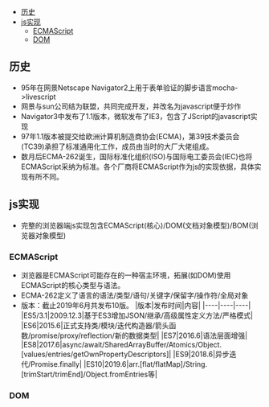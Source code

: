 <!-- TOC -->

- [历史](#历史)
- [js实现](#js实现)
  - [ECMAScript](#ecmascript)
  - [DOM](#dom)

<!-- /TOC -->

## 历史
* 95年在网景Netscape Navigator2上用于表单验证的脚步语言mocha->livescript
* 网景与sun公司结为联盟，共同完成开发，并改名为javascript便于炒作
* Navigator3中发布了1.1版本，微软发布了IE3，包含了JScript的javascript实现
* 97年1.1版本被提交给欧洲计算机制造商协会(ECMA)，第39技术委员会(TC39)承担了标准通用化工作，成员由当时的大厂大佬组成。
* 数月后ECMA-262诞生，国际标准化组织(ISO)与国际电工委员会(IEC)也将ECMAScript采纳为标准。各个厂商将ECMAScript作为js的实现依据，具体实现有所不同。

## js实现
* 完整的浏览器端js实现包含ECMAScript(核心)/DOM(文档对象模型)/BOM(浏览器对象模型)
### ECMAScript
* 浏览器是ECMAScript可能存在的一种宿主环境，拓展(如DOM)使用ECMAScript的核心类型与语法。
* ECMA-262定义了语言的语法/类型/语句/关键字/保留字/操作符/全局对象
* 版本：截止2019年6月共发布10版。
|版本|发布时间|内容|
|----|----|----|
|ES5/3.1|2009.12.3|基于ES3增加JSON/继承/高级属性定义方法/严格模式|
|ES6|2015.6|正式支持类/模块/迭代构造器/箭头函数/promise/proxy/reflection/新的数据类型|
|ES7|2016.6|语法层面增强|
|ES8|2017.6|async/await/SharedArrayBuffer/Atomics/Object.[values/entries/getOwnPropertyDescriptors]|
|ES9|2018.6|异步迭代/Promise.finally|
|ES10|2019.6|arr.[flat/flatMap]/String.[trimStart/trimEnd]/Object.fromEntries等|
### DOM
